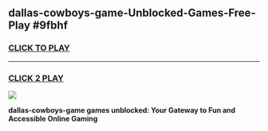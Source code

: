 
## dallas-cowboys-game-Unblocked-Games-Free-Play #9fbhf
<h3>
<a href="https://us.freeplayer.one?title=dallas-cowboys-game&ref=9M">CLICK TO PLAY</a></h3>
<hr>

<h3>
<a href="https://us.freeplayer.one?title=dallas-cowboys-game&ref=9M">CLICK 2 PLAY</a>
  
</h3>

<a href="https://us.freeplayer.one?title=dallas-cowboys-game&ref=9M"><img src="https://clearcache.store/games.png"></a>


**dallas-cowboys-game games unblocked: Your Gateway to Fun and Accessible Online Gaming**
